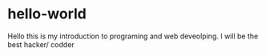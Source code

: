# hello-world

Hello  this is my introduction to programing and web deveolping. 
I will be the best hacker/ codder
